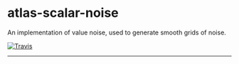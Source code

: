 # atlas-scalar-noise

An implementation of value noise, used to generate smooth grids of noise.

[![Travis](https://img.shields.io/travis/[username]/[repo].svg)](https://travis-ci.org/[username]/[repo])

---
